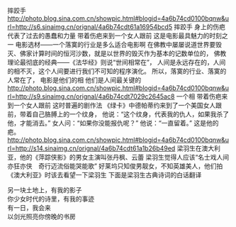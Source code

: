 摔跤手
http://photo.blog.sina.com.cn/showpic.html#blogid=4a6b74cd0100bqnw&url=http://s6.sinaimg.cn/orignal/4a6b74cdt61a16954bcd5
摔跤手
身上的伤疤 代表了过去的愚蠢和力量
带着伤疤来到一个女人跟前
这是电影最具魅力的时刻之一
电影选材——一个落寞的行业是多么适合电影啊
在佛教中屡屡说道世界要毁灭、佛家计算时间的恒河沙数，就是以世界的毁灭作为基本的记数单位的，
佛教理论最彻底的经典——《法华经》则说“世间相常在”，
人间是永远存在的，人间的相不灭，这个人间要进行我们不可知的程序演化。
所以，落寞的行业、落寞的人常在了，
电影是他们的相  他们是人间最关键的
http://photo.blog.sina.com.cn/showpic.html#blogid=4a6b74cd0100bqnw&url=http://s9.sinaimg.cn/orignal/4a6b74cdt7029c2645ac8
一个相
带着伤疤来到一个女人跟前
这时普遍的剧作法
《绿卡》中德帕蒂约来到了一个美国女人跟前，带着自己胳膊上的一个纹身，
他说：“这个纹身，代表我的仇人，如果我杀了他，才能消去。”
女人问：“如果你没能报仇呢？”
他说：“一直留着。”
这是他的疤。
http://photo.blog.sina.com.cn/showpic.html#blogid=4a6b74cd0100bqnw&url=http://s14.sinaimg.cn/orignal/4a6b74cdt61a1b26b49ed
梁羽生在澳大利亚，他的《萍踪侠影》的男女主演叫张丹枫、云蕾
梁羽生觉得人应该“名士戏人间亦狂亦侠　奇行迈流俗能哭能歌”
好莱坞只知俊男靓女，不知英雄美人，他们拍《澳大利亚》时该去看望一下梁羽生
下面是梁羽生古典诗词的白话翻译
 
 另一块土地上，有我的影子        
 你少女时代的诗里，有我的事迹     
 有一日，我会来                    
 以剑光照亮你傍晚的书房            
 
 
 
